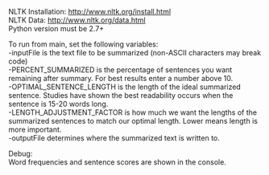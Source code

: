 NLTK Installation: http://www.nltk.org/install.html       
NLTK Data: http://www.nltk.org/data.html   
Python version must be 2.7+

To run from main, set the following variables:  
-inputFile is the text file to be summarized (non-ASCII characters may break code)  
-PERCENT_SUMMARIZED is the percentage of sentences you want remaining after summary. For best results enter a number above 10.       
-OPTIMAL_SENTENCE_LENGTH is the length of the ideal summarized sentence. Studies have shown the best readability occurs when the sentence is 15-20 words long.  
-LENGTH_ADJUSTMENT_FACTOR is how much we want the lengths of the summarized sentences to match our optimal length. Lower means length is more important.  
-outputFile determines where the summarized text is written to.  

Debug:  
Word frequencies and sentence scores are shown in the console.
